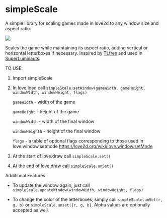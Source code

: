 # simpleScale
A simple library for scaling games made in love2d to any window size and aspect ratio.

![](https://thumbs.gfycat.com/CrazyShortAuklet-size_restricted.gif)

Scales the game while maintaining its aspect ratio, adding vertical or horizontal letterboxes if necessary.
Inspired by [TLfres](https://love2d.org/wiki/TLfres) and used in [SuperLuminauts](https://www.superluminauts.com/).

TO USE:

1.  Import simpleScale

2.  In love.load call `simpleScale.setWindow(gameWidth, gameHeight, windowWidth, windowHeight, flags)`

    `gameWidth` - width of the game

    `gameHeight` - height of the game

    `windowWidth` - width of the final window

    `windowHeighth` - height of the final window

    `flags` - a table of optional flags corresponding to those used in love.window.setmode https://love2d.org/wiki/love.window.setMode

3.  At the start of love.draw call `simpleScale.set()`

4.  At the end of love.draw call `simpleScale.unSet()`

Additional Features:

* To update the window again, just call `simpleScale.updateWindow(windowWidth, windowHeight, flags)`

* To change the color of the letterboxes, simply call `simpleScale.unSet(r, g, b)` or `simpleScale.unset({r, g, b}`.  Alpha values are optionally accepted as well.
